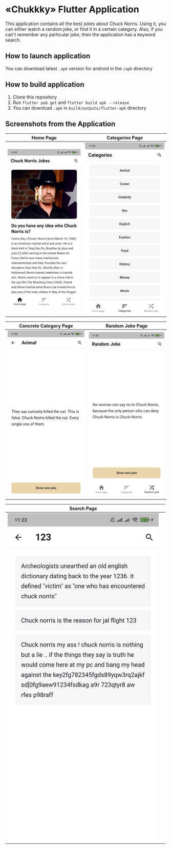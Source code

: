# «Chukkky» Flutter Application

This application contains all the best jokes about Chuck Norris. Using it, you can either watch a
random joke, or find it in a certain category. Also, if you can't remember any particular joke, then
the application has a keyword search.

## How to launch application

You can download latest `.apk` version for android in the `/apk` directory

## How to build application

1. Clone this repository
2. Run `flutter pub get` and `flutter build apk --release`
3. You can download `.apk` in `build/outputs/flutter-apk` directory

## Screenshots from the Application

|                                                     Home Page                                                     |                                                      Categories Page                                                      |
|:-----------------------------------------------------------------------------------------------------------------:|:-------------------------------------------------------------------------------------------------------------------------:|
| ![Home Page](https://github.com/dapp-anyway/flutter_application/blob/master/screenshots/01_homepage.jpg?raw=true) | ![Categories Page](https://github.com/dapp-anyway/flutter_application/blob/master/screenshots/02_categories.jpg?raw=true) |

|                                                          Concrete Category Page                                                           |                                                    Random Joke Page                                                    |
|:-----------------------------------------------------------------------------------------------------------------------------------------:|:----------------------------------------------------------------------------------------------------------------------:|
| ![Concrete Category Page](https://github.com/dapp-anyway/flutter_application/blob/master/screenshots/03_categories_category.jpg?raw=true) | ![Random Joke Page](https://github.com/dapp-anyway/flutter_application/blob/master/screenshots/04_random.jpg?raw=true) |

|                                                    Search Page                                                    |                                                                                    |
|:-----------------------------------------------------------------------------------------------------------------:|:----------------------------------------------------------------------------------:|
| ![Search Page](https://github.com/dapp-anyway/flutter_application/blob/master/screenshots/05_search.jpg?raw=true) |                                                                                    |

